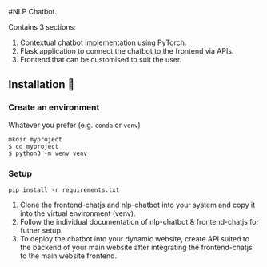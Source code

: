 #NLP Chatbot.

Contains 3 sections: 
1) Contextual chatbot implementation using PyTorch.
2) Flask application to connect the chatbot to the frontend via APIs.
3) Frontend that can be customised to suit the user.

## Installation 🚀

### Create an environment
Whatever you prefer (e.g. `conda` or `venv`)
```console
mkdir myproject
$ cd myproject
$ python3 -m venv venv
```

### Setup

```console
pip install -r requirements.txt
```

1) Clone the frontend-chatjs and nlp-chatbot into your system and copy it into the virtual environment (venv).
2) Follow the individual documentation of nlp-chatbot & frontend-chatjs for futher setup.
3) To deploy the chatbot into your dynamic website, create API suited to the backend of your main website after integrating the frontend-chatjs to the main website frontend.



